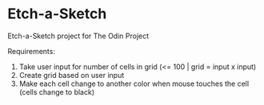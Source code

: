 # Etch-a-Sketch
Etch-a-Sketch project for The Odin Project

Requirements:

1. Take user input for number of cells in grid (<= 100 | grid = input x input)
2. Create grid based on user input
3. Make each cell change to another color when mouse touches the cell (cells change to black)